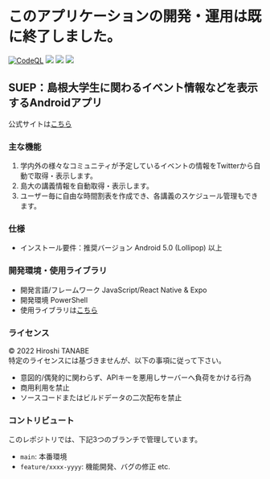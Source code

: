 # このアプリケーションの開発・運用は既に終了しました。

[![CodeQL](https://github.com/htnabe/SUEP/actions/workflows/codeql-analysis.yml/badge.svg)](https://github.com/htnabe/SUEP/actions/workflows/codeql-analysis.yml)
<img src="https://img.shields.io/badge/Javascript-276DC3.svg?logo=javascript&style=flat">
<img src="https://img.shields.io/badge/-React Native-555.svg?logo=react&style=flat">
<img src="https://img.shields.io/badge/-Expo-333.svg?logo=expo&style=flat">

## SUEP：島根大学生に関わるイベント情報などを表示するAndroidアプリ

公式サイトは[こちら](https://suep.netlify.app/)

### 主な機能
1. 学内外の様々なコミュニティが予定しているイベントの情報をTwitterから自動で取得・表示します。
2. 島大の講義情報を自動取得・表示します。
3. ユーザー毎に自由な時間割表を作成でき、各講義のスケジュール管理もできます。

### 仕様
- インストール要件：推奨バージョン Android 5.0 (Lollipop) 以上

### 開発環境・使用ライブラリ
- 開発言語/フレームワーク JavaScript/React Native & Expo
- 開発環境 PowerShell
- 使用ライブラリは[こちら](https://github.com/htnabe/SUEP/blob/main/screens/otherScreens/assets/license.json)

### ライセンス
© 2022 Hiroshi TANABE<br>
特定のライセンスには基づきませんが、以下の事項に従って下さい。
- 意図的/偶発的に関わらず、APIキーを悪用しサーバーへ負荷をかける行為
- 商用利用を禁止
- ソースコードまたはビルドデータの二次配布を禁止

### コントリビュート
このレポジトリでは、下記3つのブランチで管理しています。
- `main`: 本番環境
- `feature/xxxx-yyyy`: 機能開発、バグの修正 etc.
